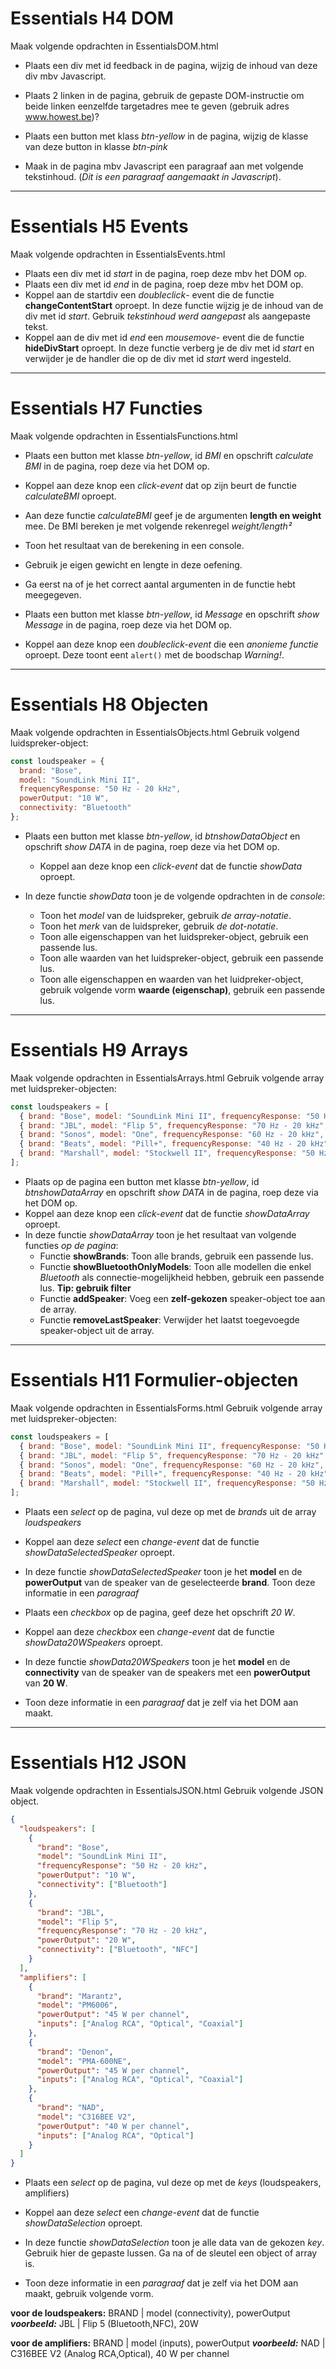 # Essentials H4 DOM
Maak volgende opdrachten in EssentialsDOM.html

+ Plaats een div met id feedback in de pagina, wijzig de inhoud van deze div mbv Javascript.

+ Plaats 2 linken in de pagina, gebruik de gepaste DOM-instructie om beide linken eenzelfde targetadres mee te geven (gebruik adres www.howest.be)? 

+ Plaats een button met klass *btn-yellow* in de pagina, wijzig de klasse van deze button in klasse *btn-pink*    

+ Maak in de pagina mbv Javascript een paragraaf aan met volgende tekstinhoud. (*Dit is een paragraaf aangemaakt in Javascript*).
---

# Essentials H5 Events
Maak volgende opdrachten in EssentialsEvents.html

+ Plaats een div met id *start* in de pagina, roep deze mbv het DOM op.
+ Plaats een div met id *end* in de pagina, roep deze mbv het DOM op.
+ Koppel aan de startdiv een *doubleclick*- event die de functie **changeContentStart** oproept. In deze functie wijzig je de inhoud van de div met id *start*. Gebruik *tekstinhoud werd aangepast* als aangepaste tekst.
+ Koppel aan de div met id *end* een *mousemove*- event die de functie **hideDivStart** oproept. In deze functie verberg je de div met id *start* en verwijder je de handler die op de div met id *start* werd ingesteld.
---

# Essentials H7 Functies
Maak volgende opdrachten in EssentialsFunctions.html

+ Plaats een button met klasse *btn-yellow*, id *BMI* en opschrift *calculate BMI* in de pagina, roep deze via het DOM op.  
+ Koppel aan deze knop een *click-event* dat op zijn beurt de functie *calculateBMI* oproept.
+ Aan deze functie *calculateBMI* geef je de argumenten **length en weight** mee. De BMI bereken je met volgende rekenregel *weight/length²*
+ Toon het resultaat van de berekening in een console.
+ Gebruik je eigen gewicht en lengte in deze oefening.
+ Ga eerst na of je het correct aantal argumenten in de functie hebt meegegeven.

+ Plaats een button met klasse *btn-yellow*, id *Message* en opschrift *show Message* in de pagina, roep deze via het DOM op.  
+ Koppel aan deze knop een *doubleclick-event* die een *anonieme functie* oproept. Deze toont eent `alert()` met de boodschap *Warning!*.
---

# Essentials H8 Objecten
Maak volgende opdrachten in EssentialsObjects.html
Gebruik volgend luidspreker-object: 

```javascript
const loudspeaker = {
  brand: "Bose",
  model: "SoundLink Mini II",
  frequencyResponse: "50 Hz - 20 kHz",
  powerOutput: "10 W",
  connectivity: "Bluetooth"
};
```

* Plaats een button met klasse *btn-yellow*, id *btnshowDataObject* en opschrift *show DATA* in de pagina, roep deze via het DOM op.  
  * Koppel aan deze knop een *click-event* dat de functie *showData* oproept.

* In deze functie *showData* toon je de volgende opdrachten in de *console*:
  * Toon het *model* van de luidspreker, gebruik *de array-notatie*.
  * Toon het *merk* van de luidspreker, gebruik *de dot-notatie*.
  * Toon alle eigenschappen van het luidspreker-object, gebruik een passende lus.
  * Toon alle waarden van het luidspreker-object, gebruik een passende lus.
  * Toon alle eigenschappen en waarden van het luidpreker-object, gebruik volgende vorm **waarde (eigenschap)**, gebruik een passende lus.
---

# Essentials H9 Arrays
Maak volgende opdrachten in EssentialsArrays.html
Gebruik volgende array met luidspreker-objecten: 

```javascript
const loudspeakers = [
  { brand: "Bose", model: "SoundLink Mini II", frequencyResponse: "50 Hz - 20 kHz", powerOutput: "10 W", connectivity: "Bluetooth" },
  { brand: "JBL", model: "Flip 5", frequencyResponse: "70 Hz - 20 kHz", powerOutput: "20 W", connectivity: "Bluetooth, NFC" },
  { brand: "Sonos", model: "One", frequencyResponse: "60 Hz - 20 kHz", powerOutput: "6 W", connectivity: "Wi-Fi, Bluetooth" },
  { brand: "Beats", model: "Pill+", frequencyResponse: "40 Hz - 20 kHz", powerOutput: "12 W", connectivity: "Bluetooth" },
  { brand: "Marshall", model: "Stockwell II", frequencyResponse: "50 Hz - 20 kHz", powerOutput: "20 W", connectivity: "Bluetooth, NFC" }
];
```

+ Plaats op de pagina een button met klasse *btn-yellow*, id *btnshowDataArray* en opschrift *show DATA* in de pagina, roep deze via het DOM op.  
+ Koppel aan deze knop een *click-event* dat de functie *showDataArray* oproept.
+ In deze functie *showDataArray* toon je het resultaat van volgende functies *op de pagina*:
  + Functie **showBrands**: Toon alle brands, gebruik een passende lus.
  + Functie **showBluetoothOnlyModels**: Toon alle modellen die enkel *Bluetooth* als connectie-mogelijkheid hebben, gebruik een passende lus. **Tip: gebruik filter**
  + Functie **addSpeaker**: Voeg een **zelf-gekozen** speaker-object toe aan de array. 
  + Functie **removeLastSpeaker**: Verwijder het laatst toegevoegde speaker-object uit de array. 
---

# Essentials H11 Formulier-objecten
Maak volgende opdrachten in EssentialsForms.html
Gebruik volgende array met luidspreker-objecten: 

```javascript
const loudspeakers = [
  { brand: "Bose", model: "SoundLink Mini II", frequencyResponse: "50 Hz - 20 kHz", powerOutput: "10 W", connectivity: "Bluetooth" },
  { brand: "JBL", model: "Flip 5", frequencyResponse: "70 Hz - 20 kHz", powerOutput: "20 W", connectivity: "Bluetooth, NFC" },
  { brand: "Sonos", model: "One", frequencyResponse: "60 Hz - 20 kHz", powerOutput: "6 W", connectivity: "Wi-Fi, Bluetooth" },
  { brand: "Beats", model: "Pill+", frequencyResponse: "40 Hz - 20 kHz", powerOutput: "12 W", connectivity: "Bluetooth" },
  { brand: "Marshall", model: "Stockwell II", frequencyResponse: "50 Hz - 20 kHz", powerOutput: "20 W", connectivity: "Bluetooth, NFC" }
];
```

* Plaats een *select* op de pagina, vul deze op met de *brands* uit de array *loudspeakers*
* Koppel aan deze *select* een *change-event* dat de functie *showDataSelectedSpeaker* oproept.
* In deze functie *showDataSelectedSpeaker* toon je het **model** en de **powerOutput** van de speaker van de geselecteerde **brand**. Toon deze informatie in een *paragraaf*

* Plaats een *checkbox* op de pagina, geef deze het opschrift *20 W*.
* Koppel aan deze *checkbox* een *change-event* dat de functie *showData20WSpeakers* oproept.
* In deze functie *showData20WSpeakers* toon je het **model** en de **connectivity** van de speaker van de speakers met een **powerOutput** van **20 W**.
* Toon deze informatie in een *paragraaf* dat je zelf via het DOM aan maakt.
---

# Essentials H12 JSON
Maak volgende opdrachten in EssentialsJSON.html
Gebruik volgende JSON object. 

```json
{
  "loudspeakers": [
    {
      "brand": "Bose",
      "model": "SoundLink Mini II",
      "frequencyResponse": "50 Hz - 20 kHz",
      "powerOutput": "10 W",
      "connectivity": ["Bluetooth"]
    },
    {
      "brand": "JBL",
      "model": "Flip 5",
      "frequencyResponse": "70 Hz - 20 kHz",
      "powerOutput": "20 W",
      "connectivity": ["Bluetooth", "NFC"]
    }
  ],
  "amplifiers": [
    {
      "brand": "Marantz",
      "model": "PM6006",
      "powerOutput": "45 W per channel",
      "inputs": ["Analog RCA", "Optical", "Coaxial"]
    },
    {
      "brand": "Denon",
      "model": "PMA-600NE",
      "powerOutput": "45 W per channel",
      "inputs": ["Analog RCA", "Optical", "Coaxial"]
    },
    {
      "brand": "NAD",
      "model": "C316BEE V2",
      "powerOutput": "40 W per channel",
      "inputs": ["Analog RCA", "Optical"]
    }
  ]
}
```

* Plaats een *select* op de pagina, vul deze op met de *keys* (loudspeakers, amplifiers)

* Koppel aan deze *select* een *change-event* dat de functie *showDataSelection* oproept.

* In deze functie *showDataSelection* toon je alle data van de gekozen *key*. Gebruik hier de gepaste lussen. Ga na of de sleutel een object of array is.

* Toon deze informatie in een *paragraaf* dat je zelf via het DOM aan maakt, gebruik volgende vorm.

**voor de loudspeakers:**
BRAND | model (connectivity), powerOutput
***voorbeeld:***
JBL | Flip 5 (Bluetooth,NFC), 20W


**voor de amplifiers:**
BRAND | model (inputs), powerOutput
***voorbeeld:***
NAD | C316BEE V2 (Analog RCA,Optical), 40 W per channel

